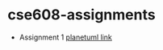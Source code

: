 # cse608-assignments
* Assignment 1 [planetuml link](http://www.plantuml.com/plantuml/uml/PO_HIaCn38RlynHXzti5cMnCl134xLwwDEUis3QbJIT3V7TxwZpRy2xa__xmPLNKPAt1W-T1KGMp6u-ArcKcTH813AbaN7l7KT4K90-G37sOaN6dPXZm2n1_gSLh5bj9ySN4bkV5L0XplE7YniXvsjfhQIzfZdf39Tt4wrfK0cVSSJuvuevGWUzPOo_dROVFtQKM9bCO5xjw24wnIIKfnlTYVIy9Rg4Ddxma5qTyd4WLFIU-eFOUVUEJuq_K8_yZyptPucg9SL8h5oJf7V8SbRCXHHCjFh7YbjaUsaSNV1mQtPvKIHQNomUqGBuF_OLvtIr37xl6tpOfp8Nf69Nh3B3YQ6lmFm00?fbclid=IwAR1yPMKq4mh7FYBC1ee-J9FdPLLdlKw07MrmLvCgtWOUTijELjO5_yOJEAY) 
